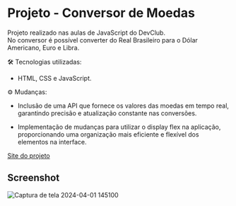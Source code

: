 # Projeto - Conversor de Moedas

Projeto realizado nas aulas de JavaScript do DevClub. <br>
No conversor é possível converter do Real Brasileiro para o Dólar Americano, Euro e Libra. <br>

🛠️ Tecnologias utilizadas:
- HTML, CSS e JavaScript. <br>

⚙️ Mudanças:

- Inclusão de uma API que fornece os valores das moedas em tempo real, garantindo precisão e atualização constante nas conversões.

- Implementação de mudanças para utilizar o display flex na aplicação, proporcionando uma organização mais eficiente e flexível dos elementos na interface.

[Site do projeto](https://phaelstavares.github.io/projeto-ConversorDeMoedas/)

## Screenshot
![Captura de tela 2024-04-01 145100](https://github.com/phaelstavares/projeto-ConversorDeMoedas/assets/77020757/5d4d2699-265d-4b7c-8fe4-52d726d5e8e7)
